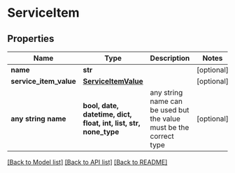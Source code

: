 # ServiceItem


## Properties
Name | Type | Description | Notes
------------ | ------------- | ------------- | -------------
**name** | **str** |  | [optional] 
**service_item_value** | [**ServiceItemValue**](ServiceItemValue.md) |  | [optional] 
**any string name** | **bool, date, datetime, dict, float, int, list, str, none_type** | any string name can be used but the value must be the correct type | [optional]

[[Back to Model list]](../README.md#documentation-for-models) [[Back to API list]](../README.md#documentation-for-api-endpoints) [[Back to README]](../README.md)


